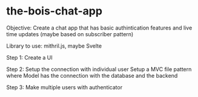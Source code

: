 # the-bois-chat-app

Objective:
  Create a chat app that has basic authintication features and live time updates (maybe based on subscriber pattern)

Library to use:
  mithril.js,
  maybe Svelte

Step 1:
Create a UI

Step 2:
  Setup the connection with individual user
Setup a MVC file pattern where Model has the connection with the database and the backend

Step 3:
  Make multiple users with authenticator
 
  
